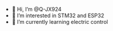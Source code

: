 - 👋 Hi, I’m @Q-JX924
- 👀 I’m interested in STM32 and ESP32
- 🌱 I’m currently learning electric control


<!---
Q-JX924/Q-JX924 is a ✨ special ✨ repository because its `README.md` (this file) appears on your GitHub profile.
You can click the Preview link to take a look at your changes.
--->
